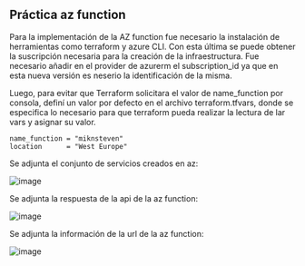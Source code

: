## Práctica az function

Para la implementación de la AZ function fue necesario la instalación de herramientas como
terraform  y azure CLI. Con esta última se puede obtener la suscripción necesaria para la 
creación de la infraestructura. Fue necesario añadir en el provider de azurerm el subscription_id
ya que en esta nueva versión es neserio la identificación de la misma.

Luego, para evitar que Terraform solicitara el valor de name_function por consola, definí un valor por defecto en el archivo terraform.tfvars, donde se especifica lo necesario para que 
terraform pueda realizar la lectura de lar vars y asignar su valor.

```
name_function = "miknsteven"
location      = "West Europe"

```
Se adjunta el conjunto de servicios creados en az: 

![image](https://github.com/user-attachments/assets/0609d71c-806d-4b89-954b-c65ffda432bc)

Se adjunta la respuesta de la api de la az function:

![image](https://github.com/user-attachments/assets/3f8e5f60-e48a-4b57-a82f-d4fb510bb225)

Se adjunta la información de la url de la az function:

![image](https://github.com/user-attachments/assets/0da36457-37b8-463a-ae19-a4e3132076c7)


